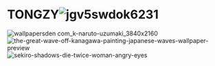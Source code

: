 # TONGZY![jgv5swdok6231](https://user-images.githubusercontent.com/121566098/221248295-accbd331-5cd7-407c-9778-ecb136cd421b.jpg)
![wallpapersden com_k-naruto-uzumaki_3840x2160](https://user-images.githubusercontent.com/121566098/221250608-7f98a2ae-2a59-4cbf-ba87-d7d0cc07c8a8.jpg)
![the-great-wave-off-kanagawa-painting-japanese-waves-wallpaper-preview](https://user-images.githubusercontent.com/121566098/229452193-a606260e-7069-4fcd-bd39-dc3f381b3cee.jpg)
![sekiro-shadows-die-twice-woman-angry-eyes](https://user-images.githubusercontent.com/121566098/229452830-13943448-ebde-49c9-a5ec-0ef6d8566db7.jpg)
